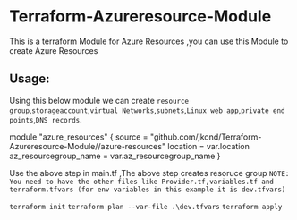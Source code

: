 # Terraform-Azureresource-Module

This is a terraform Module for Azure Resources ,you can use this Module to create Azure Resources 

 ## **Usage**:
Using this below module we can create `resource group`,`storageaccount`,`virtual Networks`,`subnets`,`Linux web app`,`private end points`,`DNS records`.

module "azure_resources" {
    source = "github.com/jkond/Terraform-Azureresource-Module//azure-resources"
    location = var.location
    az_resourcegroup_name  = var.az_resourcegroup_name
}

Use the above step in main.tf ,The above step creates resoruce group 
`NOTE: You need to have the other files like Provider.tf,variables.tf and terraform.tfvars (for env variables in this example it is dev.tfvars)`

`terraform init`
`terraform plan --var-file .\dev.tfvars`
`terraform apply`
